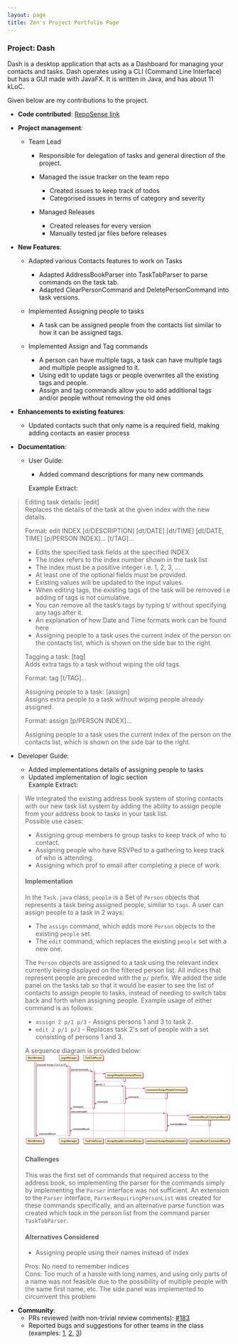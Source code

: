 ```yaml
---
layout: page
title: Zen's Project Portfolio Page
---
```


### Project: Dash

Dash is a desktop application that acts as a Dashboard for managing your contacts and tasks.
Dash operates using a CLI (Command Line Interface) but has a GUI made with JavaFX.
It is written in Java, and has about 11 kLoC.

Given below are my contributions to the project.

* **Code contributed**: [RepoSense link](https://nus-cs2103-ay2122s1.github.io/tp-dashboard/#breakdown=true&search=zenlzb)

* **Project management**:
  - Team Lead
  
    - Responsible for delegation of tasks and general direction of the project.
    - Managed the issue tracker on the team repo
  
      - Created issues to keep track of todos
      - Categorised issues in terms of category and severity
  
    - Managed Releases
  
      - Created releases for every version
      - Manually tested jar files before releases

* **New Features**:
  - Adapted various Contacts features to work on Tasks  
    
    - Adapted AddressBookParser into TaskTabParser to parse commands on the task tab.
    - Adapted ClearPersonCommand and DeletePersonCommand into task versions.
  
  - Implemented Assigning people to tasks
  
    - A task can be assigned people from the contacts list similar to how it can be assigned tags.

  - Implemented Assign and Tag commands
    
    - A person can have multiple tags, a task can have multiple tags and multiple
  people assigned to it.
    - Using edit to update tags or people overwrites all the existing tags and people.
    - Assign and tag commands allow you to add additional tags and/or people without removing
  the old ones

* **Enhancements to existing features**:
  - Updated contacts such that only name is a required field, making adding contacts an
  easier process

* **Documentation**:
  * User Guide:   
    
    - Added command descriptions for many new commands  
    
    Example Extract:
>    
>Editing task details: [edit]  
Replaces the details of the task at the given index with the new details.
>
>Format: edit INDEX [d/DESCRIPTION] [dt/DATE] [dt/TIME] [dt/DATE, TIME] [p/PERSON INDEX]... [t/TAG]...
>
>- Edits the specified task fields at the specified INDEX
>- The index refers to the index number shown in the task list
>- The index must be a positive integer i.e. 1, 2, 3, …
>- At least one of the optional fields must be provided.
>- Existing values will be updated to the input values.
>- When editing tags, the existing tags of the task will be removed i.e adding of tags is not cumulative.
>- You can remove all the task’s tags by typing t/ without specifying any tags after it.
>- An explanation of how Date and Time formats work can be found here
>- Assigning people to a task uses the current index of the person on the contacts list, which is shown on the side bar to the right.
>
>Tagging a task: [tag]  
Adds extra tags to a task without wiping the old tags.
>
>Format: tag [t/TAG]...
>
>Assigning people to a task: [assign]  
Assigns extra people to a task without wiping people already assigned.
>
>Format: assign [p/PERSON INDEX]...
>
>Assigning people to a task uses the current index of the person on the contacts list, which is shown on the side bar to the right.
  
  * Developer Guide:

    - Added implementations details of assigning people to tasks
    - Updated implementation of logic section  
    Example Extract:
> We integrated the existing address book system of storing contacts with our new task list system by adding the ability
>      to assign people from your address book to tasks in your task list.   
>      Possible use cases:
>- Assigning group members to group tasks to keep track of who to contact.
>- Assigning people who have RSVPed to a gathering to keep track of who is attending.
>- Assigning which prof to email after completing a piece of work.
>
>#### Implementation
>In the `Task.java` class, `people` is a Set of `Person` objects that represents a task being assigned people, similar to
`tags`. A user can assign people to a task in 2 ways:
>- The `assign` command, which adds more `Person` objects to the existing `people` set.
>- The `edit` command, which replaces the existing `people` set with a new one.
>
>The `Person` objects are assigned to a task using the relevant index currently being displayed on the filtered person
list. All indices that represent people are preceded with the `p/` prefix. We added the side panel on the tasks tab
so that it would be easier to see the list of contacts to assign people to tasks, instead of needing to switch tabs
back and forth when assigning people.
Example usage of either command is as follows:
>- `assign 2 p/1 p/3` - Assigns persons 1 and 3 to task 2.
>- `edit 2 p/1 p/3` - Replaces task 2's set of people with a set consisting of persons 1 and 3.
>
>A sequence diagram is provided below:
![AssignPeopleSequenceDiagram](../images/AssignPeopleSequenceDiagram.png)
>
>#### Challenges
>
>This was the first set of commands that required access to the address book, so implementing the parser for the
commands simply by implementing the `Parser` interface was not sufficient. An extension to the `Parser`
interface, `ParserRequiringPersonList` was created for these commands specifically, and an alternative parse function
was created which took in the person list from the command parser `TaskTabParser`.
>
>#### Alternatives Considered
>
>- Assigning people using their names instead of index
>
>Pros: No need to remember indices  
Cons: Too much of a hassle with long names, and using only parts of a name was not feasible due to
the possibility of multiple people with the same first name, etc. The side panel was implemented to circumvent
this problem

* **Community**:
  * PRs reviewed (with non-trivial review comments): [\#183](https://github.com/AY2122S1-CS2103T-W15-2/tp/pull/183)
  * Reported bugs and suggestions for other teams in the class (examples: 
    [1](https://github.com/AY2122S1-CS2103T-T17-2/tp/issues/160), [2](https://github.com/AY2122S1-CS2103T-T17-2/tp/issues/155),
    [3](https://github.com/AY2122S1-CS2103T-T17-2/tp/issues/174))



